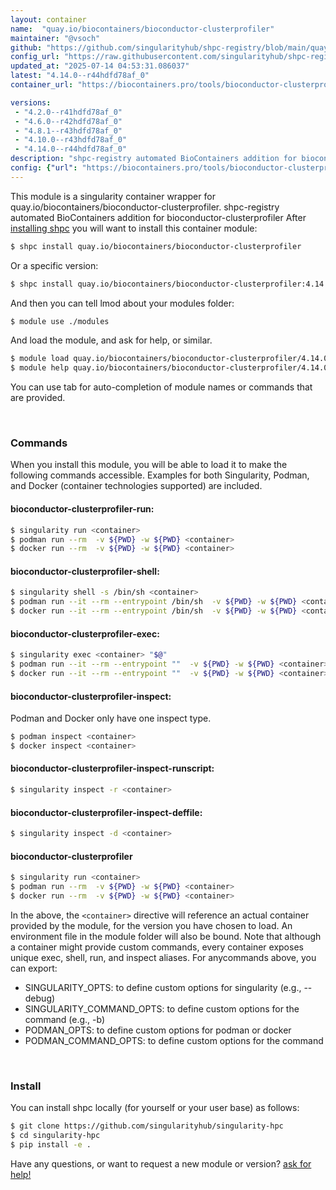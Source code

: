 ```yaml
---
layout: container
name:  "quay.io/biocontainers/bioconductor-clusterprofiler"
maintainer: "@vsoch"
github: "https://github.com/singularityhub/shpc-registry/blob/main/quay.io/biocontainers/bioconductor-clusterprofiler/container.yaml"
config_url: "https://raw.githubusercontent.com/singularityhub/shpc-registry/main/quay.io/biocontainers/bioconductor-clusterprofiler/container.yaml"
updated_at: "2025-07-14 04:53:31.086037"
latest: "4.14.0--r44hdfd78af_0"
container_url: "https://biocontainers.pro/tools/bioconductor-clusterprofiler"

versions:
 - "4.2.0--r41hdfd78af_0"
 - "4.6.0--r42hdfd78af_0"
 - "4.8.1--r43hdfd78af_0"
 - "4.10.0--r43hdfd78af_0"
 - "4.14.0--r44hdfd78af_0"
description: "shpc-registry automated BioContainers addition for bioconductor-clusterprofiler"
config: {"url": "https://biocontainers.pro/tools/bioconductor-clusterprofiler", "maintainer": "@vsoch", "description": "shpc-registry automated BioContainers addition for bioconductor-clusterprofiler", "latest": {"4.14.0--r44hdfd78af_0": "sha256:741959ad6b634c45bc56722134b44b4ac38beecf97e43aa683867a4dd3cb0fc7"}, "tags": {"4.2.0--r41hdfd78af_0": "sha256:44d80bdac4b4241fa90788f2ff5ab6dc5f8b3e8707000692759ad6bb515f15e8", "4.6.0--r42hdfd78af_0": "sha256:80f8417a726c861056de1c8acd5846b920763e7b51db5fa79bad679383cbbc65", "4.8.1--r43hdfd78af_0": "sha256:5003eee8203dba6295409a1684147ad255c3a3371e301c7b29a57c5840bd9c76", "4.10.0--r43hdfd78af_0": "sha256:2320fb13d5a1773c14a2a0a696bbbb5bf84c717756a0b6d79dd1db92ab4517d7", "4.14.0--r44hdfd78af_0": "sha256:741959ad6b634c45bc56722134b44b4ac38beecf97e43aa683867a4dd3cb0fc7"}, "docker": "quay.io/biocontainers/bioconductor-clusterprofiler"}
---
```


This module is a singularity container wrapper for quay.io/biocontainers/bioconductor-clusterprofiler.
shpc-registry automated BioContainers addition for bioconductor-clusterprofiler
After [installing shpc](#install) you will want to install this container module:


```bash
$ shpc install quay.io/biocontainers/bioconductor-clusterprofiler
```

Or a specific version:

```bash
$ shpc install quay.io/biocontainers/bioconductor-clusterprofiler:4.14.0--r44hdfd78af_0
```

And then you can tell lmod about your modules folder:

```bash
$ module use ./modules
```

And load the module, and ask for help, or similar.

```bash
$ module load quay.io/biocontainers/bioconductor-clusterprofiler/4.14.0--r44hdfd78af_0
$ module help quay.io/biocontainers/bioconductor-clusterprofiler/4.14.0--r44hdfd78af_0
```

You can use tab for auto-completion of module names or commands that are provided.

<br>

### Commands

When you install this module, you will be able to load it to make the following commands accessible.
Examples for both Singularity, Podman, and Docker (container technologies supported) are included.

#### bioconductor-clusterprofiler-run:

```bash
$ singularity run <container>
$ podman run --rm  -v ${PWD} -w ${PWD} <container>
$ docker run --rm  -v ${PWD} -w ${PWD} <container>
```

#### bioconductor-clusterprofiler-shell:

```bash
$ singularity shell -s /bin/sh <container>
$ podman run --it --rm --entrypoint /bin/sh  -v ${PWD} -w ${PWD} <container>
$ docker run --it --rm --entrypoint /bin/sh  -v ${PWD} -w ${PWD} <container>
```

#### bioconductor-clusterprofiler-exec:

```bash
$ singularity exec <container> "$@"
$ podman run --it --rm --entrypoint ""  -v ${PWD} -w ${PWD} <container> "$@"
$ docker run --it --rm --entrypoint ""  -v ${PWD} -w ${PWD} <container> "$@"
```

#### bioconductor-clusterprofiler-inspect:

Podman and Docker only have one inspect type.

```bash
$ podman inspect <container>
$ docker inspect <container>
```

#### bioconductor-clusterprofiler-inspect-runscript:

```bash
$ singularity inspect -r <container>
```

#### bioconductor-clusterprofiler-inspect-deffile:

```bash
$ singularity inspect -d <container>
```



#### bioconductor-clusterprofiler

```bash
$ singularity run <container>
$ podman run --rm  -v ${PWD} -w ${PWD} <container>
$ docker run --rm  -v ${PWD} -w ${PWD} <container>
```


In the above, the `<container>` directive will reference an actual container provided
by the module, for the version you have chosen to load. An environment file in the
module folder will also be bound. Note that although a container
might provide custom commands, every container exposes unique exec, shell, run, and
inspect aliases. For anycommands above, you can export:

 - SINGULARITY_OPTS: to define custom options for singularity (e.g., --debug)
 - SINGULARITY_COMMAND_OPTS: to define custom options for the command (e.g., -b)
 - PODMAN_OPTS: to define custom options for podman or docker
 - PODMAN_COMMAND_OPTS: to define custom options for the command

<br>

### Install

You can install shpc locally (for yourself or your user base) as follows:

```bash
$ git clone https://github.com/singularityhub/singularity-hpc
$ cd singularity-hpc
$ pip install -e .
```

Have any questions, or want to request a new module or version? [ask for help!](https://github.com/singularityhub/singularity-hpc/issues)
